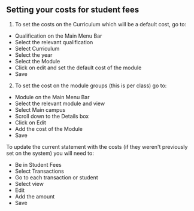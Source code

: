 ## **Setting your costs for student fees**

1.	To set the costs on the Curriculum which will be a default cost, go to:

- Qualification on the Main Menu Bar
- Select the relevant qualification
- Select Curriculum
- Select the year
- Select the Module
- Click on edit and set the default cost of the module
- Save

2.	To set the cost on the module groups (this is per class) go to:

- Module on the Main Menu Bar
- Select the relevant module and view
- Select Main campus
- Scroll down to the Details box
- Click on Edit
- Add the cost of the Module
- Save

To update the current statement with the costs (if they weren't previously set on the system) you will need to:

- Be in Student Fees
- Select Transactions
- Go to each transaction or student 
- Select view
- Edit
- Add the amount
- Save

